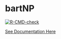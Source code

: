 
# bartNP

<!-- badges: start -->
[![R-CMD-check](https://github.com/cmatKhan/bartNP/workflows/R-CMD-check/badge.svg)](https://github.com/cmatKhan/bartNP/actions)
<!-- badges: end -->

[See Documentation Here](https://cmatkhan.github.io/bartNP/)
